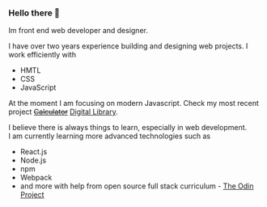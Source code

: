 ### Hello there 👋

Im front end web developer and designer.

I have over two years experience building and designing web projects. I work efficiently with  
- HMTL  
- CSS  
- JavaScript  

At the moment I am focusing on modern Javascript. Check my most recent project [~~Calculator~~](https://github.com/karolisdavli/calculator) [Digital Library](https://github.com/karolisdavli/library).

I believe there is always things to learn, especially in web development.  
I am currently learning more advanced technologies such as  
- React.js  
- Node.js  
- npm  
- Webpack 
- and more with help from open source full stack curriculum - [The Odin Project](https://www.theodinproject.com/)
